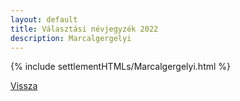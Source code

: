 ```yaml
---
layout: default
title: Választási névjegyzék 2022
description: Marcalgergelyi
---
```


{% include settlementHTMLs/Marcalgergelyi.html %}

[Vissza](../)